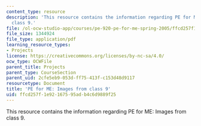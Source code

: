 ```yaml
---
content_type: resource
description: 'This resource contains the information regarding PE for ME: Images from
  class 9.'
file: /ol-ocw-studio-app/courses/pe-920-pe-for-me-spring-2005/ffcd257f1e92167595adb4c6d9889f25_MITPE_920S05_9.pdf
file_size: 1344924
file_type: application/pdf
learning_resource_types:
- Projects
license: https://creativecommons.org/licenses/by-nc-sa/4.0/
ocw_type: OCWFile
parent_title: Projects
parent_type: CourseSection
parent_uid: 2cfe5eb9-053d-ff75-413f-c153d48d9117
resourcetype: Document
title: 'PE for ME: Images from class 9'
uid: ffcd257f-1e92-1675-95ad-b4c6d9889f25
---
```

This resource contains the information regarding PE for ME: Images from class 9.
